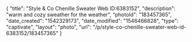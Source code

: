 {
    "title": "Style & Co Chenille Sweater Web ID:6383152",
    "description": "warm and cozy sweather for the weather",
    "photoId": "183457365",
    "date_created": "1542329173",
    "date_modified": "1546466828",
    "type": "captivate",
    "layout": "photo",
    "url": "\/p\/style-co-chenille-sweater-web-id-6383152\/183457365"
}